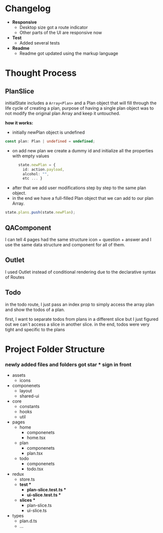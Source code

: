# **Changelog**

- **Responsive**
  - Desktop size got a route indicator
  - Other parts of the UI are responsive now
- **Test**
  - Added several tests
- **Readme**
  - Readme got updated using the markup language

# **Thought Process**

## **PlanSlice**

initialState includes a `Array<Plan>` and a Plan object that will fill through the life cycle of creating a plan, purpose of having a single plan object was to not modify the original plan Array and keep it untouched.

**how it works:**

- initially newPlan object is undefined

```typescript
const plan: Plan | undefined = undefined;
```

- on add new plan we create a dummy id and initialize all the properties with empty values

```typescript
      state.newPlan = {
        id: action.payload,
        alcohol: "",
        etc ... }
```

- after that we add user modifications step by step to the same plan object.
- in the end we have a full-filled Plan object that we can add to our plan Array.

```typescript
state.plans.push(state.newPlan);
```

## **QAComponent**

I can tell 4 pages had the same structure
icon + question + answer and I use the same data structure and component for all of them.

## **Outlet**

I used Outlet instead of conditional rendering due to the declarative syntax of Routes

## **Todo**

in the todo route, I just pass an index prop
to simply access the array plan and show the todos of a plan.

first, I want to separate todos from plans
in a different slice but I just figured out we can`t access a slice in another slice.
in the end, todos were very tight and specific to the plans

# **Project Folder Structure**

### **newly added files and folders got star \* sign in front**

- assets
  - icons
- componenets
  - layout
  - shared-ui
- core
  - constants
  - hooks
  - util
- pages
  - home
    - componenets
    - home.tsx
  - plan
    - componenets
    - plan.tsx
  - todo
    - componenets
    - todo.tsx
- redux
  - store.ts
  - **test \***
    - **plan-slice.test.ts \***
    - **ui-slice.test.ts \***
  - **slices \***
    - plan-slice.ts
    - ui-slice.ts
- types
  - plan.d.ts
  - ...
